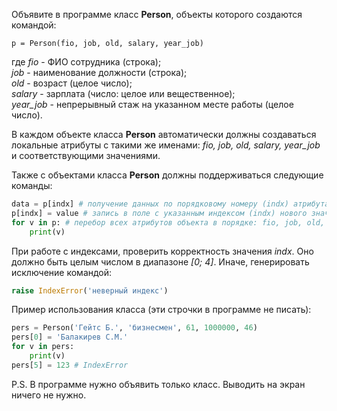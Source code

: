 Объявите в программе класс **Person**, объекты которого создаются командой:

`p = Person(fio, job, old, salary, year_job)`

где _fio_ - ФИО сотрудника (строка);  
_job_ - наименование должности (строка);  
_old_ - возраст (целое число);  
_salary_ - зарплата (число: целое или вещественное);  
_year_job_ - непрерывный стаж на указанном месте работы (целое число).

В каждом объекте класса **Person** автоматически должны создаваться локальные атрибуты с такими же именами: _fio, job, old, salary, year_job_ и соответствующими значениями.

Также с объектами класса **Person** должны поддерживаться следующие команды:
```python
data = p[indx] # получение данных по порядковому номеру (indx) атрибута (порядок: fio, job, old, salary, year_job и начинается с нуля)
p[indx] = value # запись в поле с указанным индексом (indx) нового значения value
for v in p: # перебор всех атрибутов объекта в порядке: fio, job, old, salary, year_job
    print(v)
```
При работе с индексами, проверить корректность значения _indx_. Оно должно быть целым числом в диапазоне _[0; 4]_. Иначе, генерировать исключение командой:
```python
raise IndexError('неверный индекс')
```
Пример использования класса (эти строчки в программе не писать):
```python
pers = Person('Гейтс Б.', 'бизнесмен', 61, 1000000, 46)
pers[0] = 'Балакирев С.М.'
for v in pers:
    print(v)
pers[5] = 123 # IndexError
```
P.S. В программе нужно объявить только класс. Выводить на экран ничего не нужно.
